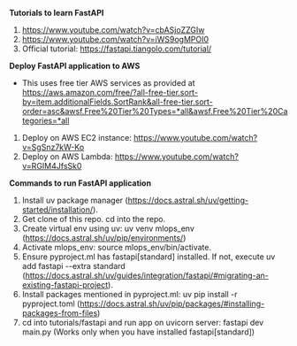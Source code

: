 <b> Tutorials to learn FastAPI </b>
1. https://www.youtube.com/watch?v=cbASjoZZGIw
2. https://www.youtube.com/watch?v=iWS9ogMPOI0
3. Official tutorial: https://fastapi.tiangolo.com/tutorial/

<b>Deploy FastAPI application to AWS</b>
* This uses free tier AWS services as provided at https://aws.amazon.com/free/?all-free-tier.sort-by=item.additionalFields.SortRank&all-free-tier.sort-order=asc&awsf.Free%20Tier%20Types=*all&awsf.Free%20Tier%20Categories=*all

1. Deploy on AWS EC2 instance: https://www.youtube.com/watch?v=SgSnz7kW-Ko
2. Deploy on AWS Lambda: https://www.youtube.com/watch?v=RGIM4JfsSk0

<b>Commands to run FastAPI application</b>
1. Install uv package manager (https://docs.astral.sh/uv/getting-started/installation/).
2. Get clone of this repo. cd into the repo.
3. Create virtual env using uv: uv venv mlops_env (https://docs.astral.sh/uv/pip/environments/)
4. Activate mlops_env: source mlops_env/bin/activate.
5. Ensure pyproject.ml has fastapi[standard] installed. If not, execute uv add fastapi --extra standard (https://docs.astral.sh/uv/guides/integration/fastapi/#migrating-an-existing-fastapi-project).
5. Install packages mentioned in pyproject.ml: uv pip install -r pyproject.toml (https://docs.astral.sh/uv/pip/packages/#installing-packages-from-files)
6. cd into tutorials/fastapi and run app on uvicorn server: fastapi dev main.py (Works only when you have installed fastapi[standard])